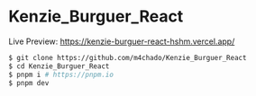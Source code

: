 # Kenzie_Burguer_React

Live Preview: https://kenzie-burguer-react-hshm.vercel.app/

```bash
$ git clone https://github.com/m4chado/Kenzie_Burguer_React
$ cd Kenzie_Burguer_React
$ pnpm i # https://pnpm.io
$ pnpm dev
```
